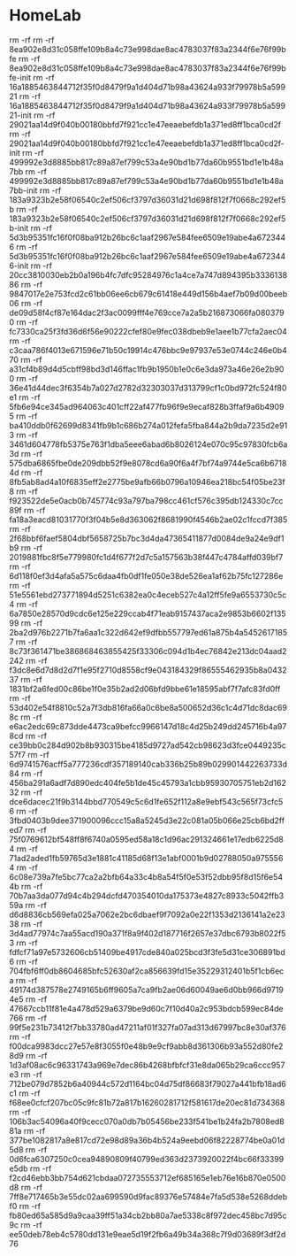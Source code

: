 # HomeLab
rm -rf 
rm -rf 8ea902e8d31c058ffe109b8a4c73e998dae8ac4783037f83a2344f6e76f99bfe
rm -rf 8ea902e8d31c058ffe109b8a4c73e998dae8ac4783037f83a2344f6e76f99bfe-init
rm -rf 16a1885463844712f35f0d8479f9a1d404d71b98a43624a933f79978b5a59921
rm -rf 16a1885463844712f35f0d8479f9a1d404d71b98a43624a933f79978b5a59921-init
rm -rf 29021aa14d9f040b00180bbfd7f921cc1e47eeaebefdb1a371ed8ff1bca0cd2f
rm -rf 29021aa14d9f040b00180bbfd7f921cc1e47eeaebefdb1a371ed8ff1bca0cd2f-init
rm -rf 499992e3d8885bb817c89a87ef799c53a4e90bd1b77da60b9551bd1e1b48a7bb
rm -rf 499992e3d8885bb817c89a87ef799c53a4e90bd1b77da60b9551bd1e1b48a7bb-init
rm -rf 183a9323b2e58f06540c2ef506cf3797d36031d21d698f812f7f0668c292ef5b
rm -rf 183a9323b2e58f06540c2ef506cf3797d36031d21d698f812f7f0668c292ef5b-init
rm -rf 5d3b95351fc16f0f08ba912b26bc6c1aaf2967e584fee6509e19abe4a6723446
rm -rf 5d3b95351fc16f0f08ba912b26bc6c1aaf2967e584fee6509e19abe4a6723446-init
rm -rf 20cc3810030eb2b0a196b4fc7dfc95284976c1a4ce7a747d894395b333613886
rm -rf 9847017e2e753fcd2c61bb06ee6cb679c61418e449d156b4aef7b09d00beeb06
rm -rf de09d58f4cf87e164dac2f3ac0099fff4e769cce7a2a5b216873066fa0803790
rm -rf fc7330ca25f3fd36d6f56e90222cfef80e9fec038dbeb9e1aee1b77cfa2aec04
rm -rf c3caa786f4013e671596e71b50c19914c476bbc9e97937e53e0744c246e0b470
rm -rf a31cf4b89d4d5cbff98bd3d146ffac1fb9b1950b1e0c6e3da973a46e26e2b900
rm -rf 36e41d44dec3f6354b7a027d2782d32303037d313799cf1c0bd972fc524f80e1
rm -rf 5fb6e94ce345ad964063c401cff22af477fb96f9e9ecaf828b3ffaf9a6b49095
rm -rf ba410ddb0f62699d8341fb9b1c686b274a012fefa5fba844a2b9da7235d2e913
rm -rf 3461d604778fb5375e763f1dba5eee6abad6b8026124e070c95c97830fcb6a3d
rm -rf 575dba6865fbe0de209dbb52f9e8078cd6a90f6a4f7bf74a9744e5ca6b67184d
rm -rf 8fb5ab8ad4a10f6835eff2e2775be9afb66b0796a10946ea218bc54f05be23f8
rm -rf f923522de5e0acb0b745774c93a797ba798cc461cf576c395db124330c7cc89f
rm -rf fa18a3eacd81031770f3f04b5e8d363062f8681990f4546b2ae02c1fccd7f385
rm -rf 2f68bbf6faef5804dbf5658725b7bc3d4da47365411877d0084de9a24e9df1b9
rm -rf 2019881fbc8f5e779980fc1d4f677f2d7c5a157563b38f447c4784affd039bf7
rm -rf 6d118f0ef3d4afa5a575c6daa4fb0df1fe050e38de526ea1af62b75fc127286e
rm -rf 51e5561ebd273771894d5251c6382ea0c4eceb527c4a12ff5fe9a6553730c5c4
rm -rf 6a7850e28570d9cdc6e125e229ccab4f71eab9157437aca2e9853b6602f13599
rm -rf 2ba2d976b2271b7fa6aa1c322d642ef9dfbb557797ed61a875b4a54526171857
rm -rf 8c73f361471be386868463855425f33306c094d1b4ec76842e213dc04aad2242
rm -rf f3dc8e6d7d8d2d7f1e95f2710d8558cf9e043184329f86555462935b8a043237
rm -rf 1831bf2a6fed00c86be1f0e35b2ad2d06bfd9bbe61e18595abf7f7afc83fd0ff
rm -rf 53d402e54f8810c52a7f3db816fa66a0c6be8a500652d36c1c4d71dc8dac698c
rm -rf e6ac2edc69c873dde4473ca9befcc9966147d18c4d25b249dd245716b4a978cd
rm -rf ce39bb0c284d902b8b930315be4185d9727ad542cb98623d3fce0449235c57f7
rm -rf 6d9741576acff5a777236cdf357189140cab336b25b89b029901442263733d84
rm -rf 456ba291a6adf7d890edc404fe5b1de45c45793a1cbb95930705751eb2d16232
rm -rf dce6dacec21f9b3144bbd770549c5c6d1fe652f112a8e9ebf543c565f73cfc56
rm -rf 3fbd0403b9dee371900096ccc15a8a5245d3e22c081a05b066e25cb6bd2ffed7
rm -rf 75f0769612bf548ff8f6740a0595ed58a18c1d96ac291324661e17edb6225d84
rm -rf 71ad2aded1fb59765d3e1881c41185d68f13e1abf0001b9d02788050a9755564
rm -rf 6c08e739a7fe5bc77ca2a2bfb64a33c4b8a54f5f0e53f52dbb95f8d15f6e544b
rm -rf 70b7aa3da077d94c4b294dcfd470354010da175373e4827c8933c5042ffb359a
rm -rf d6d8836cb569efa025a7062e2bc6dbaef9f7092a0e22f1353d2136141a2e2338
rm -rf 3d4ad77974c7aa55acd190a371f8a9f402d187716f2657e37dbc6793b8022f53
rm -rf fdfcf71a97e5732606cb51409be4917cde840a025bcd3f3fe5d31ce306891bd6
rm -rf 704fbf6ff0db8604685bfc52630af2ca856639fd15e35229312401b5f1cb6eca
rm -rf 49174d387578e2749165b6ff9605a7ca9fb2ae06d60049ae6d0bb966d97194e5
rm -rf 47667ccb11f81e4a478d529a6379be9d60c7f10d40a2c953bdcb599ec84de766
rm -rf 99f5e231b73412f7bb33780ad47211af01f327fa07ad313d67997bc8e30af376
rm -rf f00dca9983dcc27e57e8f3055f0e48b9e9cf9abb8d361306b93a552d80fe28d9
rm -rf 1d3af08ac6c96331743a969e7dec86b4268bfbfcf31e8da065b29ca6ccc957e3
rm -rf 712be079d7852b6a40944c572d1164bc04d75df86683f79027a441bfb18ad6c1
rm -rf f68ee0cfcf207bc05c9fc81b72a817b16260281712f581617de20ec81d734368
rm -rf 106b3ac54096a40f9cecc070a0db7b05456be233f541be1b24fa2b7808ed881a
rm -rf 377be1082817a8e817cd72e98d89a36b4b524a9eebd06f82228774be0a01d5d8
rm -rf 0d6fca6307250c0cea94890809f40799ed363d2373920022f4bc66f33399e5db
rm -rf f2cd46ebb3bb754d621cbdaa072735553712ef685165e1eb76e16b870e0500d8
rm -rf 7ff8e717465b3e55dc02aa699590d9fac89376e57484e7fa5d538e5268ddebf0
rm -rf fb80ed65a585d9a9caa39ff51a34cb2bb80a7ae5338c8f972dec458bc7d95c9c
rm -rf ee50deb78eb4c5780dd131e9eae5d19f2fb6a49b34a368c7f9d03689f3df2d76
